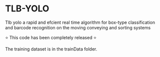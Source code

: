 # TLB-YOLO
Tlb yolo a rapid and efcient real time algorithm for box-type classification and barcode recognition on the moving conveying and sorting systems

⭐ This code has been completely released ⭐

The training dataset is in the trainData folder.
